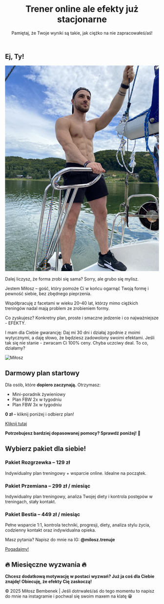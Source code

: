 <html lang="pl">
<head>
  <meta charset="UTF-8" />
  <meta name="viewport" content="width=device-width, initial-scale=1.0" />
  <title>Trening Online z Ludzkim Podejściem</title>
  <style>
   .about-section {
  display: flex; /* Flexbox do układania tekstu i obrazu obok siebie */
  align-items: center; /* Wyrównanie elementów w pionie */
  justify-content: flex-start; /* Ustawienie elementów w poziomie od lewej */
  gap: 20px; /* Odstęp między tekstem a obrazem */
  padding: 20px;
}

.about-text {
  max-width: 60%; /* Ograniczamy szerokość tekstu, żeby się nie rozciągał na całą szerokość */
  text-align: left; /* Ustawienie tekstu do lewej */
}

.about-image img {
  width: 40%; /* Obrazek będzie miał 40% szerokości */
  border-radius: 8px; /* Zaokrąglone rogi obrazka */
  object-fit: cover; /* Dopasowanie obrazka */
}

/* Styl dla innych sekcji */
.start-plan-section, .pricing-section {
  text-align: left; /* Wyrównanie tekstu do lewej */
  padding: 1rem;
}

.cta a {
  display: inline-block;
  text-align: left;
  margin-top: 10px;
}

/* Wyrównanie tytułów do lewej */
.start-plan-section h2, .pricing-section h2 {
  text-align: left;
}
  </style>
</head>
<body>
  <header>
    <h1>Trener online ale efekty już stacjonarne</h1>
    <p>Pamiętaj, że Twoje wyniki są takie, jak ciężko na nie zapracowałeś/aś!</p>
  </header>

  <section>
    <h2>Ej, Ty!</h2>
    <div class="about">
      <img src="IMG_4905.jpg" alt="Miłosz Bembenek – trener">
      <div class="about-text">
         <p>Dalej liczysz, że forma zrobi się sama? Sorry, ale grubo się mylisz.</p>
      <p>Jestem Miłosz – gość, który pomoże Ci w końcu ogarnąć Twoją formę i pewność siebie, bez zbędnego pieprzenia.</p>
      <p>Współpracuję z facetami w wieku 20–40 lat, którzy mimo ciężkich treningów nadal mają problem ze zrobieniem formy.</p>
      <p>Co zyskujesz? Konkretny plan, proste i smaczne jedzenie i co najważniejsze - EFEKTY.</p>
      <p>I mam dla Ciebie gwarancję: Daj mi 30 dni i działaj zgodnie z moimi wytycznymi, a daję słowo, że będziesz zadowolony swoimi efektami. Jeśli tak się nie stanie - zwracam Ci 100% ceny. Chyba uczciwy deal. To co, działamy?</p>
    </div>
    <div class="about-image">
      <img src="your-image.jpg" alt="Miłosz" />
    </div>
  </div>
</section>

<section class="start-plan-section">
  <h2>Darmowy plan startowy</h2>
  <div class="offer">
      <p>Dla osób, które <strong>dopiero zaczynają.</strong> Otrzymasz:</p>
      <ul>
        <li>Mini-poradnik żywieniowy</li>
        <li>Plan FBW 2x w tygodniu</li>
        <li>Plan FBW 3x w tygodniu</li>
      </ul>
      <p><strong>0 zł</strong> – kliknij poniżej i odbierz plan!</p>
  </div>
  <div class="cta">
      <a href="https://linktr.ee/meewoshek" target="_blank">Kliknij tutaj</a>
      <p><strong>Potrzebujesz bardziej dopasowanej pomocy? Sprawdź poniżej! 💪</strong></p>
  </div>
</section>

<section class="pricing-section">
  <h2>Wybierz pakiet dla siebie!</h2>
  <div class="offer">
    <h3>Pakiet Rozgrzewka – 129 zł</h3>
    <p>Indywidualny plan treningowy + wsparcie online. Idealne na początek.</p>
  </div>
  <div class="offer">
    <h3>Pakiet Przemiana – 299 zł / miesiąc</h3>
    <p>Indywidualny plan treningowy, analiza Twojej diety i kontrola postępów w treningach, stały kontakt.</p>
  </div>
  <div class="offer">
    <h3>Pakiet Bestia – 449 zł / miesiąc</h3>
    <p>Pełne wsparcie 1:1, kontrola techniki, progresji, diety, analiza stylu życia, codzienny kontakt oraz indywidualna opieka.</p>
  </div>
  <div class="cta">
    <p>Masz pytania? Napisz do mnie na IG: <strong>@milosz.trenuje</strong></p>
    <a href="https://www.instagram.com/milosz.trenuje" target="_blank">Pogadajmy!</a>
  </div>
</section>

  <!-- Sekcja Miesięczne wyzwania -->
  <section class="challenge-section">
    <h2>🔥 Miesięczne wyzwania 🔥</h2>
    <p><strong>Chcesz dodatkową motywację w postaci wyzwań? Już ja coś dla Ciebie znajdę!  
    Obiecuję, że efekty Cię zaskoczą!</strong></p>
  </section>

  <footer>
    <p>&copy; 2025 Miłosz Bembenek | Jeśli dotrwałeś/aś do tego momentu to napisz do mnie na instagramie i pochwal się swoim maxem na klatę 😁 </p>
  </footer>
  <script>
  document.addEventListener("DOMContentLoaded", function () {
    const selectors = ['p', 'li', '.about-text', '.cta'];
    selectors.forEach(selector => {
      document.querySelectorAll(selector).forEach(el => {
        el.innerHTML = el.innerHTML
          // spacja + pojedyncza litera + spacja
          .replace(/ (\w{1}) /g, ' $1&nbsp;')
          // spacja + pojedyncza litera + przecinek/kropka
          .replace(/ (\w{1})([,.])/g, ' $1$2')
          // spacja + pojedyncza litera na końcu
          .replace(/ (\w{1})<\/(p|li)>/g, ' $1</$2>');
      });
    });
  });
</script>
</body>
</html>
